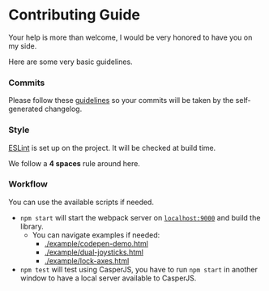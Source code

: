 # Contributing Guide
Your help is more than welcome, I would be very honored to have you on my side.

Here are some very basic guidelines.

### Commits
Please follow these [guidelines](https://github.com/angular/angular.js/blob/master/CONTRIBUTING.md#commit) so your commits will be taken by the self-generated changelog.

### Style
[ESLint](http://eslint.org/) is set up on the project. It will be checked at build time.

We follow a **4 spaces** rule around here.

### Workflow
You can use the available scripts if needed.

- `npm start` will start the webpack server on [`localhost:9000`](http://localhost:9000) and build the library.
    - You can navigate examples if needed:
        - [./example/codepen-demo.html](http://localhost:9000/example/codepen-demo.html)
        - [./example/dual-joysticks.html](http://localhost:9000/example/dual-joysticks.html)
        - [./example/lock-axes.html](http://localhost:9000/example/lock-axes.html)
- `npm test` will test using CasperJS, you have to run `npm start` in another window to have a local server available to CasperJS.
